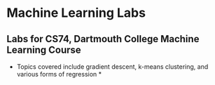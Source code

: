 # Machine Learning Labs
## Labs for CS74, Dartmouth College Machine Learning Course
* Topics covered include gradient descent, k-means clustering, and various forms of regression *
